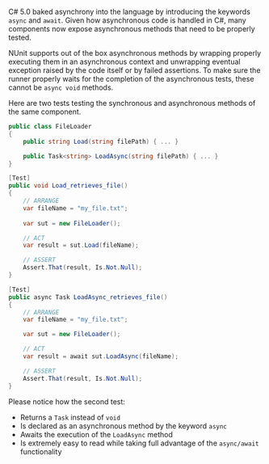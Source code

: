 C# 5.0 baked asynchrony into the language by introducing the keywords `async` and `await`. Given how asynchronous code is handled in C#, many components now expose asynchronous methods that need to be properly tested.

NUnit supports out of the box asynchronous methods by wrapping properly executing them in an asynchronous context and unwrapping eventual exception raised by the code itself or by failed assertions. To make sure the runner properly waits for the completion of the asynchronous tests, these cannot be `async void` methods. 

Here are two tests testing the synchronous and asynchronous methods of the same component.
```csharp
public class FileLoader
{
    public string Load(string filePath) { ... }

    public Task<string> LoadAsync(string filePath) { ... }
}

[Test]
public void Load_retrieves_file()
{
    // ARRANGE
    var fileName = "my_file.txt";
	
    var sut = new FileLoader();

    // ACT
    var result = sut.Load(fileName);

    // ASSERT	    
    Assert.That(result, Is.Not.Null);
}

[Test]
public async Task LoadAsync_retrieves_file()
{
    // ARRANGE
    var fileName = "my_file.txt";

    var sut = new FileLoader();

    // ACT
    var result = await sut.LoadAsync(fileName);

    // ASSERT
    Assert.That(result, Is.Not.Null);
}
```
Please notice how the second test:
- Returns a `Task` instead of `void`
- Is declared as an asynchronous method by the keyword `async`
- Awaits the execution of the `LoadAsync` method
- Is extremely easy to read while taking full advantage of the `async/await` functionality
